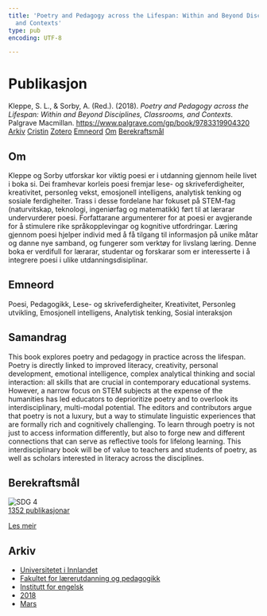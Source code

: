 ```yaml
---
title: 'Poetry and Pedagogy across the Lifespan: Within and Beyond Disciplines, Classrooms,
  and Contexts'
type: pub
encoding: UTF-8

---
```

<h1>Publikasjon</h1>
<article id="csl-bib-container-483AWJF7" class="csl-bib-container">
  <div class="csl-bib-body"> <div class="csl-entry">Kleppe, S. L., &#38; Sorby, A. (Red.). (2018). <i>Poetry and Pedagogy across the Lifespan: Within and Beyond Disciplines, Classrooms, and Contexts</i>. Palgrave Macmillan. <a href="https://www.palgrave.com/gp/book/9783319904320">https://www.palgrave.com/gp/book/9783319904320</a></div> </div>
  <div class="csl-bib-buttons">
    <a href="#taxonomy-article-483AWJF7" alt="archive" class="csl-bib-button">Arkiv</a>
    <a href="https://app.cristin.no/results/show.jsf?id=1571061" alt="Cristin" class="csl-bib-button">Cristin</a>
    <a href="http://zotero.org/groups/5881554/items/483AWJF7" alt="Zotero" class="csl-bib-button">Zotero</a>
    <a href="#keywords-article-483AWJF7" alt="keywords" class="csl-bib-button">Emneord</a>
    <a href="#about-article-483AWJF7" alt="about_pub" class="csl-bib-button">Om</a>
    <a href="#sdg-article-483AWJF7" alt="sdg" class="csl-bib-button">Berekraftsmål</a>
  </div>
  <div id="csl-bib-meta-container-483AWJF7"></div>
</article>
<div id="csl-bib-meta-483AWJF7" class="csl-bib-meta">
  <article id="about-article-483AWJF7" class="about_pub-article">
    <h1>Om</h1>
    Kleppe og Sorby utforskar kor viktig poesi er i utdanning gjennom heile livet i boka si. Dei framhevar korleis poesi fremjar lese- og skriveferdigheiter, kreativitet, personleg vekst, emosjonell intelligens, analytisk tenking og sosiale ferdigheiter. Trass i desse fordelane har fokuset på STEM-fag (naturvitskap, teknologi, ingeniørfag og matematikk) ført til at lærarar undervurderer poesi. Forfattarane argumenterer for at poesi er avgjerande for å stimulere rike språkopplevingar og kognitive utfordringar. Læring gjennom poesi hjelper individ med å få tilgang til informasjon på unike måtar og danne nye samband, og fungerer som verktøy for livslang læring. Denne boka er verdifull for lærarar, studentar og forskarar som er interesserte i å integrere poesi i ulike utdanningsdisiplinar.
  </article>
  <article id="keywords-article-483AWJF7" class="keywords-article">
    <h1>Emneord</h1>
    Poesi, Pedagogikk, Lese- og skriveferdigheiter, Kreativitet, Personleg utvikling, Emosjonell intelligens, Analytisk tenking, Sosial interaksjon
  </article>
  <article id="abstract-article-483AWJF7" class="abstract-article">
    <h1>Samandrag</h1>
    This book explores poetry and pedagogy in practice across the lifespan. Poetry is directly linked to improved literacy, creativity, personal development, emotional intelligence, complex analytical thinking and social interaction: all skills that are crucial in contemporary educational systems. However, a narrow focus on STEM subjects at the expense of the humanities has led educators to deprioritize poetry and to overlook its interdisciplinary, multi-modal potential. The editors and contributors argue that poetry is not a luxury, but a way to stimulate linguistic experiences that are formally rich and cognitively challenging. To learn through poetry is not just to access information differently, but also to forge new and different connections that can serve as reflective tools for lifelong learning. This interdisciplinary book will be of value to teachers and students of poetry, as well as scholars interested in literacy across the disciplines.
  </article>
  <article id="sdg-article-483AWJF7" class="sdg-article">
    <h1>Berekraftsmål</h1>
    <div class="sdg-container"><div id="sdg4" class="sdg">
        <img src="{{< params subfolder >}}images/sdg/sdg04_nn.png" class="image" alt="SDG 4">
        <div class="sdg-overlay">
          <a href="{{< params subfolder >}}nn/archive/?sdg=4#archive" class="sdg-publication-count"><span>1352</span> publikasjonar</a>
          <p><a href="https://fn.no/om-fn/fns-baerekraftsmaal/god-utdanning?lang=nno-NO" class="sdg-read-more">Les meir</a></p>
        </div>
      </div></div>
  </article>
  <article id="taxonomy-article-483AWJF7" class="taxonomy-article">
    <h1>Arkiv</h1>
    <ul>
      <li><a href="{{< params subfolder >}}nn/archive/?key=3DCRN523">Universitetet i Innlandet</a></li>
      <li><a href="{{< params subfolder >}}nn/archive/?key=WYNZA47F">Fakultet for lærerutdanning og pedagogikk</a></li>
      <li><a href="{{< params subfolder >}}nn/archive/?key=THSB4HN9">Institutt for engelsk</a></li>
      <li><a href="{{< params subfolder >}}nn/archive/?key=97F4IQ2F">2018</a></li>
      <li><a href="{{< params subfolder >}}nn/archive/?key=ZFMNMPNX">Mars</a></li>
    </ul>
  </article>
</div>
